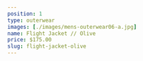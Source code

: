 ```yaml
---
position: 1
type: outerwear
images: [./images/mens-outerwear06-a.jpg]
name: Flight Jacket // Olive
price: $175.00
slug: flight-jacket-olive
---
```

